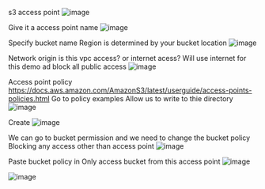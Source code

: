 s3 access point 
![image](https://github.com/VietTheBarbarian/AWS-Security-Stuff/assets/56415307/fdfac355-488f-437e-bb0f-9f1f27dd45c8)

Give it a access point name
![image](https://github.com/VietTheBarbarian/AWS-Security-Stuff/assets/56415307/2b3099c4-cc31-40c7-a403-6bddb27c633e)

Specify bucket name 
Region is determined by your bucket location
![image](https://github.com/VietTheBarbarian/AWS-Security-Stuff/assets/56415307/a6a8f0b6-5535-411e-bdaf-daee3a0ce6e9)

Network origin
is this vpc access? or internet acess?
Will use internet for this demo ad block all public access
![image](https://github.com/VietTheBarbarian/AWS-Security-Stuff/assets/56415307/845bd414-2ba1-4183-a05c-aaca833a7abf)

Access point policy
https://docs.aws.amazon.com/AmazonS3/latest/userguide/access-points-policies.html
Go to policy examples 
Allow us to write to thie directory 
![image](https://github.com/VietTheBarbarian/AWS-Security-Stuff/assets/56415307/810343f1-dc2d-46ea-a405-603515096ecb)

Create
![image](https://github.com/VietTheBarbarian/AWS-Security-Stuff/assets/56415307/76eefda2-7158-4511-a7e8-0f7d5beb6bef)

We can go to bucket permission and we need to change the bucket policy 
Blocking any access other than access point 
![image](https://github.com/VietTheBarbarian/AWS-Security-Stuff/assets/56415307/42b9fa58-dbc8-4f00-aa85-d1fd6e266367)

Paste bucket policy in 
Only access bucket from this access point 
![image](https://github.com/VietTheBarbarian/AWS-Security-Stuff/assets/56415307/8f0fd962-db13-47b7-843d-4a91c101c14c)

![image](https://github.com/VietTheBarbarian/AWS-Security-Stuff/assets/56415307/1ceca4b9-dde8-42eb-a442-889b0fe871ed)
